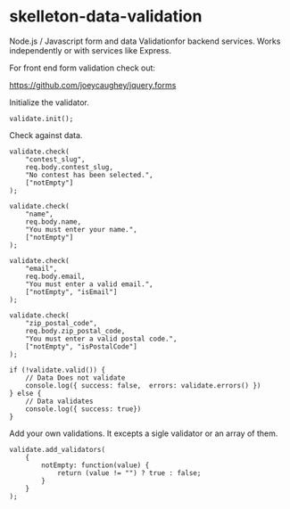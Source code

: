 # skelleton-data-validation
Node.js / Javascript form and data Validationfor backend services.  Works independently or with services like Express.

For front end form validation check out:

https://github.com/joeycaughey/jquery.forms


Initialize the validator.

```
validate.init();
````


Check against data.

```
validate.check(
	"contest_slug", 
	req.body.contest_slug, 
	"No contest has been selected.", 
	["notEmpty"]
);

validate.check(
	"name", 
	req.body.name, 
	"You must enter your name.", 
	["notEmpty"]
);

validate.check(
	"email", 
	req.body.email, 
	"You must enter a valid email.", 
	["notEmpty", "isEmail"]
);

validate.check(
	"zip_postal_code", 
	req.body.zip_postal_code, 
	"You must enter a valid postal code.", 
	["notEmpty", "isPostalCode"]
);

if (!validate.valid()) {
    // Data Does not validate
    console.log({ success: false,  errors: validate.errors() })
} else {
	// Data validates
	console.log({ success: true})
}

```


Add your own validations.  It excepts a sigle validator or an array of them.

```
validate.add_validators(
	{
		notEmpty: function(value) {
			return (value != "") ? true : false;
		}
	}
);
```
